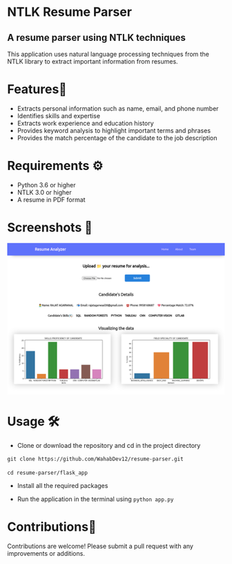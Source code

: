 # NTLK Resume Parser

## A resume parser using NTLK techniques

This application uses natural language processing techniques from the NTLK library to extract important information from resumes.

# Features🌟
-  Extracts personal information such as name, email, and phone number
-  Identifies skills and expertise
-  Extracts work experience and education history
-  Provides keyword analysis to highlight important terms and phrases
-  Provides the match percentage of the candidate to the job description

# Requirements ⚙️
-  Python 3.6 or higher
-  NTLK 3.0 or higher
-  A resume in PDF format

# Screenshots 📸
![Demo shot](/demo_ntlk.png "NTLK logo")


# Usage 🛠
-  Clone or download the repository and cd in the project directory
```
git clone https://github.com/WahabDev12/resume-parser.git    

cd resume-parser/flask_app
```

-  Install all the required packages

-  Run the application in the terminal using ``` python app.py ```

# Contributions💖
  Contributions are welcome! Please submit a pull request with any improvements or additions.

